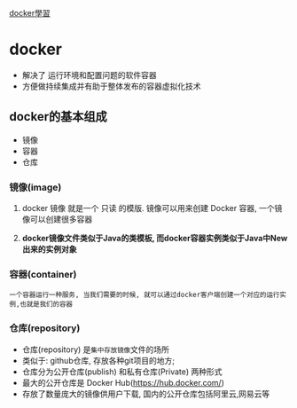 [docker學習](https://www.bilibili.com/video/BV1gr4y1U7CY?p=15&vd_source=39f266c622d872c7f9fb6ec3d2ad3a60)
# docker

- 解决了 运行环境和配置问题的软件容器
- 方便做持续集成并有助于整体发布的容器虚拟化技术

## docker的基本组成
- 镜像
- 容器
- 仓库

### 镜像(image)
1. docker 镜像 就是一个 只读 的模版. 镜像可以用来创建 Docker 容器, 一个镜像可以创建很多容器

2. **docker镜像文件类似于Java的类模板, 而docker容器实例类似于Java中New出来的实例对象**
### 容器(container)
```
一个容器运行一种服务, 当我们需要的时候, 就可以通过docker客户端创建一个对应的运行实例,也就是我们的容器
```
### 仓库(repository)
- 仓库(repository) 是`集中存放镜像`文件的场所
- 类似于: github仓库, 存放各种git项目的地方;
- 仓库分为公开仓库(publish) 和私有仓库(Private) 两种形式
- 最大的公开仓库是 Docker Hub(https://hub.docker.com/)
- 存放了数量庞大的镜像供用户下载, 国内的公开仓库包括阿里云,网易云等
